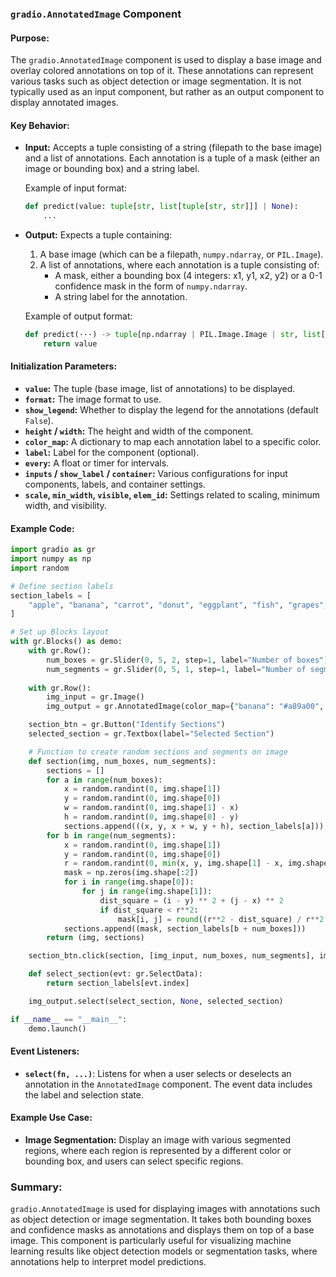 
### `gradio.AnnotatedImage` Component

#### Purpose:
The `gradio.AnnotatedImage` component is used to display a base image and overlay colored annotations on top of it. These annotations can represent various tasks such as object detection or image segmentation. It is not typically used as an input component, but rather as an output component to display annotated images.

#### Key Behavior:
- **Input:** Accepts a tuple consisting of a string (filepath to the base image) and a list of annotations. Each annotation is a tuple of a mask (either an image or bounding box) and a string label.
  
  Example of input format:
  ```python
  def predict(value: tuple[str, list[tuple[str, str]]] | None):
      ...
  ```

- **Output:** Expects a tuple containing:
  1. A base image (which can be a filepath, `numpy.ndarray`, or `PIL.Image`).
  2. A list of annotations, where each annotation is a tuple consisting of:
     - A mask, either a bounding box (4 integers: x1, y1, x2, y2) or a 0-1 confidence mask in the form of `numpy.ndarray`.
     - A string label for the annotation.

  Example of output format:
  ```python
  def predict(···) -> tuple[np.ndarray | PIL.Image.Image | str, list[tuple[np.ndarray | tuple[int, int, int, int], str]]] | None:
      return value
  ```

#### Initialization Parameters:
- **`value`:** The tuple (base image, list of annotations) to be displayed.
- **`format`:** The image format to use.
- **`show_legend`:** Whether to display the legend for the annotations (default `False`).
- **`height` / `width`:** The height and width of the component.
- **`color_map`:** A dictionary to map each annotation label to a specific color.
- **`label`:** Label for the component (optional).
- **`every`:** A float or timer for intervals.
- **`inputs` / `show_label` / `container`:** Various configurations for input components, labels, and container settings.
- **`scale`, `min_width`, `visible`, `elem_id`:** Settings related to scaling, minimum width, and visibility.

#### Example Code:
```python
import gradio as gr
import numpy as np
import random

# Define section labels
section_labels = [
    "apple", "banana", "carrot", "donut", "eggplant", "fish", "grapes", "hamburger", "ice cream", "juice"
]

# Set up Blocks layout
with gr.Blocks() as demo:
    with gr.Row():
        num_boxes = gr.Slider(0, 5, 2, step=1, label="Number of boxes")
        num_segments = gr.Slider(0, 5, 1, step=1, label="Number of segments")
    
    with gr.Row():
        img_input = gr.Image()
        img_output = gr.AnnotatedImage(color_map={"banana": "#a89a00", "carrot": "#ffae00"})

    section_btn = gr.Button("Identify Sections")
    selected_section = gr.Textbox(label="Selected Section")

    # Function to create random sections and segments on image
    def section(img, num_boxes, num_segments):
        sections = []
        for a in range(num_boxes):
            x = random.randint(0, img.shape[1])
            y = random.randint(0, img.shape[0])
            w = random.randint(0, img.shape[1] - x)
            h = random.randint(0, img.shape[0] - y)
            sections.append(((x, y, x + w, y + h), section_labels[a]))
        for b in range(num_segments):
            x = random.randint(0, img.shape[1])
            y = random.randint(0, img.shape[0])
            r = random.randint(0, min(x, y, img.shape[1] - x, img.shape[0] - y))
            mask = np.zeros(img.shape[:2])
            for i in range(img.shape[0]):
                for j in range(img.shape[1]):
                    dist_square = (i - y) ** 2 + (j - x) ** 2
                    if dist_square < r**2:
                        mask[i, j] = round((r**2 - dist_square) / r**2 * 4) / 4
            sections.append((mask, section_labels[b + num_boxes]))
        return (img, sections)

    section_btn.click(section, [img_input, num_boxes, num_segments], img_output)

    def select_section(evt: gr.SelectData):
        return section_labels[evt.index]

    img_output.select(select_section, None, selected_section)

if __name__ == "__main__":
    demo.launch()
```

#### Event Listeners:
- **`select(fn, ...)`**: Listens for when a user selects or deselects an annotation in the `AnnotatedImage` component. The event data includes the label and selection state.

#### Example Use Case:
- **Image Segmentation:** Display an image with various segmented regions, where each region is represented by a different color or bounding box, and users can select specific regions.

### Summary:
`gradio.AnnotatedImage` is used for displaying images with annotations such as object detection or image segmentation. It takes both bounding boxes and confidence masks as annotations and displays them on top of a base image. This component is particularly useful for visualizing machine learning results like object detection models or segmentation tasks, where annotations help to interpret model predictions.